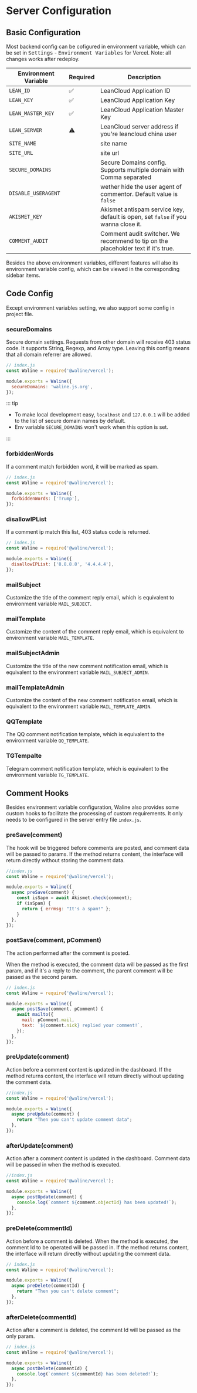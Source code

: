 # Server Configuration

## Basic Configuration

Most backend config can be cofigured in environment variable, which can be set in <kbd>Settings</kbd> - <kbd>Environment Variables</kbd> for Vercel. Note: all changes works after redeploy.

| Environment Variable | Required | Description                                                                       |
| -------------------- | -------- | --------------------------------------------------------------------------------- |
| `LEAN_ID`            | ✅       | LeanCloud Application ID                                                          |
| `LEAN_KEY`           | ✅       | LeanCloud Application Key                                                         |
| `LEAN_MASTER_KEY`    | ✅       | LeanCloud Application Master Key                                                  |
| `LEAN_SERVER`        | ⚠        | LeanCloud server address if you're leancloud china user                           |
| `SITE_NAME`          |          | site name                                                                         |
| `SITE_URL`           |          | site url                                                                          |
| `SECURE_DOMAINS`     |          | Secure Domains config. Supports multiple domain with Comma separated              |
| `DISABLE_USERAGENT`  |          | wether hide the user agent of commentor. Default value is `false`                 |
| `AKISMET_KEY`        |          | Akismet antispam service key, default is open, set `false` if you wanna close it. |
| `COMMENT_AUDIT`      |          | Comment audit switcher. We recommend to tip on the placeholder text if it's true. |

Besides the above environment variables, different features will also its environment variable config, which can be viewed in the corresponding sidebar items.

## Code Config

Except environment variables setting, we also support some config in project file.

### secureDomains

Secure domain settings. Requests from other domain will receive 403 status code. It supports String, Regexp, and Array type. Leaving this config means that all domain referrer are allowed.

```js
// index.js
const Waline = require('@waline/vercel');

module.exports = Waline({
  secureDomains: 'waline.js.org',
});
```

::: tip

- To make local development easy, `localhost` and `127.0.0.1` will be added to the list of secure domain names by default.
- Env variable `SECURE_DOMAINS` won't work when this option is set.

:::

### forbiddenWords

If a comment match forbidden word, it will be marked as spam.

```js
// index.js
const Waline = require('@waline/vercel');

module.exports = Waline({
  forbiddenWords: ['Trump'],
});
```

### disallowIPList

If a comment ip match this list, 403 status code is returned.

```js
// index.js
const Waline = require('@waline/vercel');

module.exports = Waline({
  disallowIPList: ['8.8.8.8', '4.4.4.4'],
});
```

### mailSubject

Customize the title of the comment reply email, which is equivalent to environment variable `MAIL_SUBJECT`.

### mailTemplate

Customize the content of the comment reply email, which is equivalent to environment variable `MAIL_TEMPLATE`.

### mailSubjectAdmin

Customize the title of the new comment notification email, which is equivalent to the environment variable `MAIL_SUBJECT_ADMIN`.

### mailTemplateAdmin

Customize the content of the new comment notification email, which is equivalent to the environment variable `MAIL_TEMPLATE_ADMIN`.

### QQTemplate

The QQ comment notification template, which is equivalent to the environment variable `QQ_TEMPLATE`.

### TGTempalte

Telegram comment notification template, which is equivalent to the environment variable `TG_TEMPLATE`.

## Comment Hooks

Besides environment variable configuration, Waline also provides some custom hooks to facilitate the processing of custom requirements. It only needs to be configured in the server entry file `index.js`.

### preSave(comment)

The hook will be triggered before comments are posted, and comment data will be passed to params. If the method returns content, the interface will return directly without storing the comment data.

```js
//index.js
const Waline = require('@waline/vercel');

module.exports = Waline({
  async preSave(comment) {
    const isSapm = await Akismet.check(comment);
    if (isSpam) {
      return { errmsg: "It's a spam!" };
    }
  },
});
```

### postSave(comment, pComment)

The action performed after the comment is posted.

When the method is executed, the comment data will be passed as the first param, and if it's a reply to the comment, the parent comment will be passed as the second param.

```js
// index.js
const Waline = require('@waline/vercel');

module.exports = Waline({
  async postSave(comment, pComment) {
    await mailto({
      mail: pComment.mail,
      text: `${comment.nick} replied your comment!`,
    });
  },
});
```

### preUpdate(comment)

Action before a comment content is updated in the dashboard. If the method returns content, the interface will return directly without updating the comment data.

```js
//index.js
const Waline = require('@waline/vercel');

module.exports = Waline({
  async preUpdate(comment) {
    return "Then you can't update comment data";
  },
});
```

### afterUpdate(comment)

Action after a comment content is updated in the dashboard. Comment data will be passed in when the method is executed.

```js
//index.js
const Waline = require('@waline/vercel');

module.exports = Waline({
  async postUpdate(comment) {
    console.log(`comment ${comment.objectId} has been updated!`);
  },
});
```

### preDelete(commentId)

Action before a comment is deleted. When the method is executed, the comment Id to be operated will be passed in. If the method returns content, the interface will return directly without updating the comment data.

```js
// index.js
const Waline = require('@waline/vercel');

module.exports = Waline({
  async preDelete(commentId) {
    return "Then you can't delete comment";
  },
});
```

### afterDelete(commentId)

Action after a comment is deleted, the comment Id will be passed as the only param.

```js
// index.js
const Waline = require('@waline/vercel');

module.exports = Waline({
  async postDelete(commentId) {
    console.log(`comment ${commentId} has been deleted!`);
  },
});
```
